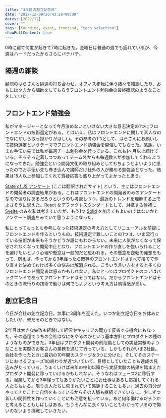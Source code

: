 ```yaml
---
title: "3年目の創立記念日"
date: "2022-12-09T20:43:28+09:00"
dates: [2022/12]
cover: ""
tags: [founding, event, frontend, "tech selection"]
showFullContent: true
---
```


0時に寝て何度か起きて7時に起きた。金曜日は普通の週でも疲れているが、今週はハードだったからさらにバテバテ。

## 隔週の雑談

顧問のはらさんと隔週の打ち合わせ。オフィス移転に伴う諸々を雑談したり、おもには夕方から講師をしてもらうフロントエンド勉強会の最終確認のようなことをしていた。

## フロントエンド勉強会

私がマネージャーとなって今月決めないといけない大きな意志決定の1つにフロントエンドの技術選定がある。とはいえ、私はフロントエンドに関して素人なのでなにかしら取っ掛かりがほしい。その参考の1つとして、はらさんにお願いして技術選定というテーマでフロントエンド勉強会を開催してもらった。感謝。いまお手伝い先では私が毎週チーム勉強会を行っている。これも1ヶ月以上続けている。そろそろ定着しつつあってチーム外からも毎週数人が参加してくれるようになってきた。勉強会という開発文化の取り組みとしてもちょうどよいように思ったのでお手伝い先も巻き込んで講師だけ社外の人が務める勉強会となった。結果は15人以上参加してくれて質疑応答も盛り上がってよかったと思う。

[State of JS アンケート](https://2021.stateofjs.com/ja-JP/) (ここは翻訳されたサイト) という、主にはフロントエンドの開発者の調査結果がある。これはフロントエンドの開発者のみのアンケートなので偏りはあるだろうというのも考慮しつつ、最近のトレンドを理解する上でよさそうに思えた。[React](https://reactjs.org/) をデファクトスタンダードとして、対抗する候補に [Svelte](https://svelte.dev/) のみを私は考えていたが、もう1つ [Solid](https://www.solidjs.com/) を加えてもよいのではないかとアンケート調査をみていて思うようになった。

私にとってもっとも参考になった技術選定の考え方としてリニューアルを前提にフロントエンドを作るというもの。技術選定で難しいことの1つは、いま流行っている技術が未来もそうかどうか誰にもわからない。未来に人気がなくなって保守されなくなって開発中止となり、フロントエンドの作り直しを強いられることを避けたいという心理や懸念は一般的だと思われる。その懸念を逆転の発想をもって、例えば、作ってから3年経ったら既存のフロントエンドはすべて捨てて作り直すと決めておけば多くの悩みは解消される。こういう言い方をすると多くのフロントエンド開発者は怒るかもしれない。私にとってはプロダクトのコアはバックエンドであってフロントエンドはそうではない。だからフロントエンドはそのときの流行りの技術で動けば何でもよいという考え方は納得感が高い。

## 創立記念日

今日が会社の創立記念日。無事に3周年を迎えた。いつか創立記念日をお休みにしたいが、未だそのときではない。

2年目は大きな失敗も経験して経営やキャリアの両方で反省する機会にもなった。その過程でうちの会社はなにをやるのかという基本方針とプロダクトの種のようなものができた。3年目はプロダクト開発の前段階としての実証実験のようなことを実際のお客さんの業務を通じて行っている。しかもそれがいま2社目。会社を作ったときに最初の10年間のステージを3つに分けた。そしてそのステージにおけるフェーズ1の終わりが近づいていて、目標としていたことも達成の見込みがたっている。うまくいけば来年の中旬以降から実証実験の結果を踏まえたプロダクト開発に移っていけるかもしれない。そうなればフェーズ2に移行する。起業してから3年経ってもありがたいことにお仕事はあるし応援してくれる人たちもいる。周りの人たちに恵まれていて感謝することも多い。過去の自分がやってきたことに自信をもっているからその人脈も継続できているし、少しずつ新しい関係性を作っていくことにも注意を払っている。あと何年働けるだろうかと考えることもしばしばある。もうそんなに長くないこともわかっているので悔いのないよう挑戦していきたい。
